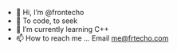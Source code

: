 - 👋 Hi, I’m @frontecho
- 👀 To code, to seek
- 🌱 I’m currently learning C++
- 📫 How to reach me ... Email me@frtecho.com
